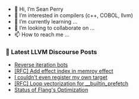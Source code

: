 - 👋 Hi, I’m Sean Perry
- 👀 I’m interested in compilers (c++, COBOL, llvm)
- 🌱 I’m currently learning ...
- 💞️ I’m looking to collaborate on ...
- 📫 How to reach me ...

<!---
s66perry/s66perry is a ✨ special ✨ repository because its `README.md` (this file) appears on your GitHub profile.
You can click the Preview link to take a look at your changes.
--->
### 📕 Latest LLVM Discourse Posts

<!-- DISCOURSE-LLVM:START -->
- [Reverse iteration bots](https://discourse.llvm.org/t/reverse-iteration-bots/72224#post_2)
- [[RFC] Add effect index in memroy effect](https://discourse.llvm.org/t/rfc-add-effect-index-in-memroy-effect/72235#post_1)
- [I couldn&#39;t even register my own target](https://discourse.llvm.org/t/i-couldnt-even-register-my-own-target/72197#post_3)
- [[RFC] Loop vectorization for __builtin_prefetch](https://discourse.llvm.org/t/rfc-loop-vectorization-for-builtin-prefetch/72234#post_1)
- [Status of Flang&#39;s Optimization](https://discourse.llvm.org/t/status-of-flangs-optimization/71738#post_10)
<!-- DISCOURSE-LLVM:END -->
